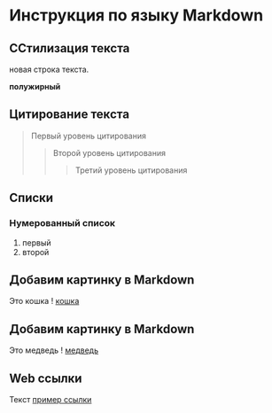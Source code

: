 # Инструкция по языку Markdown

## CСтилизация текста

новая строка текста.

**полужирный**

## Цитирование текста
> Первый уровень цитирования
>> Второй уровень цитирования
>>> Третий уровень цитирования

## Списки
### Нумерованный список
1. первый
2. второй

## Добавим картинку в Markdown
Это кошка
! [кошка](cat.jpg)

## Добавим картинку в Markdown
Это медведь
! [медведь](bear.jpg)

## Web ссылки
Текст [пример ссылки](http://example.com "Всплывающая подсказка")